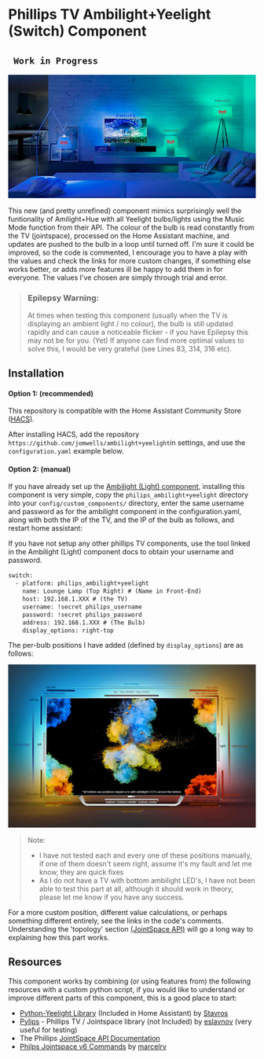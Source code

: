 # Phillips TV Ambilight+Yeelight (Switch) Component 
## ``` Work in Progress```

![Ambilight+Yeelight](images/ambilight+yeelight.jpg)

This new (and pretty unrefined) component mimics surprisingly well the funtionality of Amilight+Hue with all Yeelight bulbs/lights using the Music Mode function from their API. The colour of the bulb is read constantly from the TV (jointspace), processed on the Home Assistant machine, and updates are pushed to the bulb in a loop until turned off. I'm sure it could be improved, so the code is commented, I encourage you to have a play with the values and check the links for more custom changes, if something else works better, or adds more features ill be happy to add them in for everyone. The values I've chosen are simply through trial and error. 

>### Epilepsy Warning:
>At times when testing this component (usually when the TV is displaying an ambient light / no colour), the bulb is still updated rapidly and can cause a noticeable flicker - if you have Epilepsy this may not be for you. (Yet) If anyone can find more optimal values to solve this, I would be very grateful (see Lines 83, 314, 316 etc).

## Installation

#### Option 1: (recommended)
This repository is compatible with the Home Assistant Community Store ([HACS](https://community.home-assistant.io/t/custom-component-hacs/121727)).

After installing HACS, add the repository ```https://github.com/jomwells/ambilight+yeelight```in settings, and use the ```configuration.yaml``` example below.


#### Option 2: (manual)
If you have already set up the [Ambilight (Light) component](https://github.com/jomwells/ambilights), installing this component is very simple, copy the ```philips_ambilight+yeelight``` directory into your ```config/custom_components/``` directory,
enter the same username and password as for the ambilight component in the configuration.yaml, along with both the IP of the TV, and the IP of the bulb as follows, and restart home assistant:

If you have not setup any other phillips TV components, use the tool linked in the Ambilight (Light) component docs to obtain your username and password.
```
switch:
  - platform: philips_ambilight+yeelight
    name: Lounge Lamp (Top Right) # (Name in Front-End)
    host: 192.168.1.XXX # (the TV)
    username: !secret philips_username
    password: !secret philips_password
    address: 192.168.1.XXX # (The Bulb)
    display_options: right-top
```


The per-bulb positions I have added (defined by ```display_options```) are as follows:

![Ambilight+Yeelight Positions](images/ambilight+yeelight_positions.jpg)

> Note: 
> - I have not tested each and every one of these positions manually, if one of them doesn't seem right, assume it's my fault and let me know, they are quick fixes
> - As I do not have a TV with bottom ambilight LED's, I have not been able to test this part at all, although it should work in theory, please let me know if you have any success.

For a more custom position, different value calculations, or perhaps something different entirely, see the links in the code's comments. Understanding the 'topology' section [(JointSpace API)](http://jointspace.sourceforge.net/projectdata/documentation/jasonApi/1/doc/API.html) will go a long way to explaining how this part works.

## Resources

This component works by combining (or using features from) the following resources with a custom python script, if you would like to understand or improve different parts of this component, this is a good place to start:
- [Python-Yeelight Library](https://yeelight.readthedocs.io/en/latest/) (Included in Home Assistant) by [Stavros](https://gitlab.com/stavros)
- [Pylips](https://github.com/eslavnov/pylips) - Phillips TV / Jointspace library (not Included) by [eslavnov](https://github.com/eslavnov) (very useful for testing)
- The Phillips [JointSpace API  Documentation](http://jointspace.sourceforge.net/projectdata/documentation/jasonApi/1/doc/API.html)
- [Philps Jointspace v6 Commands](https://gist.github.com/marcelrv/ee9a7cf97c227d069e4ee88d26691019) by [marcelrv](https://gist.github.com/marcelrv)